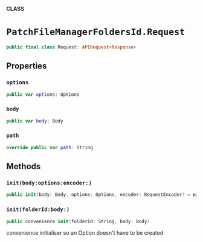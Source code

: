 **CLASS**

# `PatchFileManagerFoldersId.Request`

```swift
public final class Request: APIRequest<Response>
```

## Properties
### `options`

```swift
public var options: Options
```

### `body`

```swift
public var body: Body
```

### `path`

```swift
override public var path: String
```

## Methods
### `init(body:options:encoder:)`

```swift
public init(body: Body, options: Options, encoder: RequestEncoder? = nil)
```

### `init(folderId:body:)`

```swift
public convenience init(folderId: String, body: Body)
```

convenience initialiser so an Option doesn't have to be created
